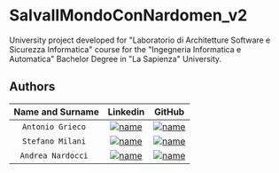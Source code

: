 # SalvaIlMondoConNardomen_v2

University project developed for "Laboratorio di Architetture Software e Sicurezza Informatica" course for the "Ingegneria Informatica e Automatica" Bachelor Degree in "La Sapienza" University.

## Authors


| **Name and Surname** | **Linkedin** | **GitHub** |
|:--------------------:| :---: | :---: |
|  `Antonio Grieco `   | [![name](https://github.com/nardoz-dev/projectName/blob/main/docs/sharedpictures/LogoIn.png)](https://www.linkedin.com/in/AntonioGrieco96) | [![name](https://github.com/nardoz-dev/projectName/blob/main/docs/sharedpictures/GitHubLogo.png)](https://github.com/AGrieco96) |
| `Stefano Milani ` | [![name](https://github.com/nardoz-dev/projectName/blob/main/docs/sharedpictures/LogoIn.png)](https://www.linkedin.com/in/stefano-milani-561044181) | [![name](https://github.com/nardoz-dev/projectName/blob/main/docs/sharedpictures/GitHubLogo.png)]() |
|  `Andrea Nardocci `  | [![name](https://github.com/nardoz-dev/projectName/blob/main/docs/sharedpictures/LogoIn.png)](https://www.linkedin.com/in/andrea-nardocci) | [![name](https://github.com/nardoz-dev/projectName/blob/main/docs/sharedpictures/GitHubLogo.png)](https://github.com/nardoz-dev) |
